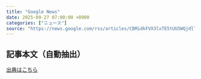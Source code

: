```yaml
---
title: "Google News"
date: 2025-09-27 07:00:00 +0900
categories: ["ニュース"]
source: "https://news.google.com/rss/articles/CBMidkFVX3lxTE5tUU5WQjdlTVpScmJYdnEtWWFTazZsYmo3OTRwSTkyd3JteGY5VmFPNG1EVElRLTR2N0hHbkdJR1dJdV9hS3ZieFVHYzB4R0lhQS02bF9TTEZvMzJaNmdzQll0QkdEd0dpMHExUkFoZXlLWlFtamc?oc=5"
---
```


## 記事本文（自動抽出）
<body class="y0K44d EA71Tc" id="readabilityBody"></body>

[出典はこちら](https://news.google.com/rss/articles/CBMidkFVX3lxTE5tUU5WQjdlTVpScmJYdnEtWWFTazZsYmo3OTRwSTkyd3JteGY5VmFPNG1EVElRLTR2N0hHbkdJR1dJdV9hS3ZieFVHYzB4R0lhQS02bF9TTEZvMzJaNmdzQll0QkdEd0dpMHExUkFoZXlLWlFtamc?oc=5)
